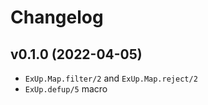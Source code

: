 # Changelog

## v0.1.0 (2022-04-05)

* `ExUp.Map.filter/2` and `ExUp.Map.reject/2`
* `ExUp.defup/5` macro
